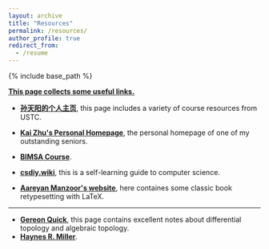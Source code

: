 ```yaml
---
layout: archive 
title: "Resources" 
permalink: /resources/ 
author_profile: true 
redirect_from: 
  - /resume  
---
```


{% include base_path %} 

**<u>This page collects some useful links.</u>**

* **[孙天阳的个人主页](https://tysunseven.github.io/)**, this page includes a variety of course resources from USTC.

* **[Kai Zhu's Personal Homepage](https://mmkaymath.github.io/KaiZhu2003.github.io/)**, the personal homepage of one of my outstanding seniors.

* **[BIMSA Course](https://bimsa.net:10000/course.php)**.    
* **[csdiy.wiki](https://csdiy.wiki/en/)**, this is a self-learning guide to computer science.

* **[Aareyan Manzoor's website](https://aareyanmanzoor.github.io/)**, here containes some classic book retypesetting with LaTeX. 

------

* **[Gereon Quick](https://gereonq.folk.ntnu.no/)**, this page contains excellent notes about differential topology and algebraic topology.
* **[Haynes R. Miller](https://math.mit.edu/~hrm/)**.
